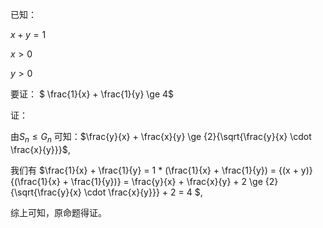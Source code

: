 已知：

$x + y = 1$

$x > 0$

$y > 0$

要证：
$ \frac{1}{x} + \frac{1}{y} \ge 4$

证：

由$S_n \leq G_n$ 可知：$\frac{y}{x} + \frac{x}{y} \ge {2}{\sqrt{\frac{y}{x} \cdot \frac{x}{y}}}$,

我们有 $\frac{1}{x} + \frac{1}{y} = 1 * (\frac{1}{x} + \frac{1}{y}) = {(x + y)}{(\frac{1}{x} + \frac{1}{y})} = \frac{y}{x} + \frac{x}{y} + 2 \ge {2}{\sqrt{\frac{y}{x} \cdot \frac{x}{y}}} + 2 = 4 $,

综上可知，原命题得证。